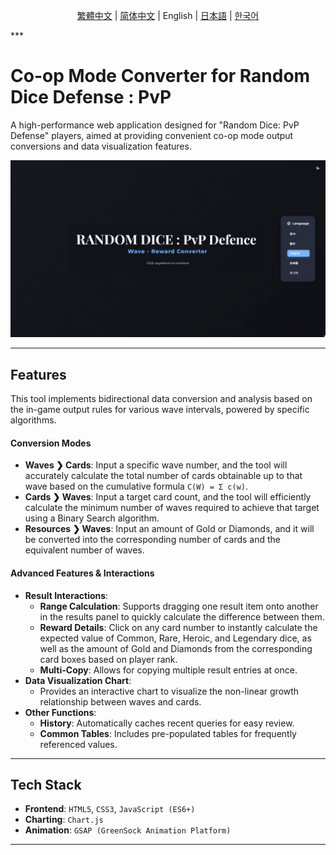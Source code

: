 <div align="center">

[繁體中文](README/README.zh-TW.md) | [简体中文](README/README.zh-CN.md) | English | [日本語](README/README.ja.md) | [한국어](README/README.ko.md)

</div>
***

# Co-op Mode Converter for Random Dice Defense : PvP

A high-performance web application designed for "Random Dice: PvP Defense" players, aimed at providing convenient co-op mode output conversions and data visualization features.

![Project Screenshot](assets/screenshot_en01.png)

---
## Features

This tool implements bidirectional data conversion and analysis based on the in-game output rules for various wave intervals, powered by specific algorithms.

#### **Conversion Modes**
* **Waves ❯ Cards**: Input a specific wave number, and the tool will accurately calculate the total number of cards obtainable up to that wave based on the cumulative formula `C(W) = Σ c(w)`.
* **Cards ❯ Waves**: Input a target card count, and the tool will efficiently calculate the minimum number of waves required to achieve that target using a Binary Search algorithm.
* **Resources ❯ Waves**: Input an amount of Gold or Diamonds, and it will be converted into the corresponding number of cards and the equivalent number of waves.

#### **Advanced Features & Interactions**
* **Result Interactions**:
    * **Range Calculation**: Supports dragging one result item onto another in the results panel to quickly calculate the difference between them.
    * **Reward Details**: Click on any card number to instantly calculate the expected value of Common, Rare, Heroic, and Legendary dice, as well as the amount of Gold and Diamonds from the corresponding card boxes based on player rank.
    * **Multi-Copy**: Allows for copying multiple result entries at once.
* **Data Visualization Chart**:
    * Provides an interactive chart to visualize the non-linear growth relationship between waves and cards.
* **Other Functions**:
    * **History**: Automatically caches recent queries for easy review.
    * **Common Tables**: Includes pre-populated tables for frequently referenced values.

---
## Tech Stack

* **Frontend**: `HTML5`, `CSS3`, `JavaScript (ES6+)`
* **Charting**: `Chart.js`
* **Animation**: `GSAP (GreenSock Animation Platform)`

---